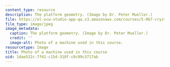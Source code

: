 ```yaml
---
content_type: resource
description: The platform geometry. (Image by Dr. Peter Mueller.)
file: https://ol-ocw-studio-app-qa.s3.amazonaws.com/courses/5-067-crystal-structure-refinement-fall-2009/1dae532c7f41c15d318fc0c99c3717ab_5-067f09-th.jpg
file_type: image/jpeg
image_metadata:
  caption: The platform geometry. (Image by Dr. Peter Mueller.)
  credit: ''
  image-alt: Photo of a machine used in this course.
resourcetype: Image
title: Photo of a machine used in this course
uid: 1dae532c-7f41-c15d-318f-c0c99c3717ab
---
```

